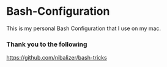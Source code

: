 # Bash-Configuration
This is my personal Bash Configuration that I use on my mac.

### Thank you to the following
https://github.com/nibalizer/bash-tricks